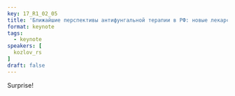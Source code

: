 ```yaml
---
key: 17_R1_02_05
title: 'Ближайшие перспективы антифунгальной терапии в РФ: новые лекарственные формы и новые препараты'
format: keynote
tags:
  - keynote
speakers: [
  kozlov_rs
]
draft: false
---
```

Surprise!
